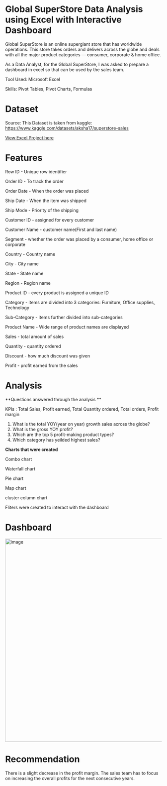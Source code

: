 # Global SuperStore Data Analysis using Excel with Interactive Dashboard

Global SuperStore is an online supergiant store that has worldwide operations. This store takes orders and delivers across the globe and deals with all the major product categories — consumer, corporate & home office.

As a Data Analyst, for the Global SuperStore, I was asked to prepare a dashboard in excel so that can be used by the sales team.

Tool Used: Microsoft Excel

Skills: Pivot Tables, Pivot Charts, Formulas
  
# Dataset

Source: This Dataset is taken from kaggle: https://www.kaggle.com/datasets/aksha17/superstore-sales 

[View Excel Project here](https://github.com/divyapasa/Global_SuperStore/blob/main/Global_SuperStore.xlsb)

# Features

Row ID - Unique row identifier

Order ID - To track the order

Order Date - When the order was placed

Ship Date - When the item was shipped

Ship Mode - Priority of the shipping       

Customer ID - assigned for every customer      

Customer Name - customer name(First and last name)    

Segment - whether the order was placed by a consumer, home office or corporate        

Country - Country name          

City - City name            

State - State name          

Region - Region name          

Product ID - every product is assigned a unique ID      

Category - items are divided into 3 categories: Furniture, Office supplies, Technology        

Sub-Category - items further divided into sub-categories 

Product Name - Wide range of product names are displayed   

Sales - total amount of sales           

Quantity - quantity ordered       

Discount - how much discount was given       

Profit - profit earned from the sales          

# Analysis
**Questions answered through the analysis **

KPIs : Total Sales, Profit earned, Total Quantity ordered, Total orders, Profit margin
1. What is the total YOY(year on year) growth sales across the globe?
2. What is the gross YOY profit?
3. Which are the top 5 profit-making product types? 
4. Which category has yeilded highest sales?

**Charts that were created**

Combo chart

Waterfall chart

Pie chart

Map chart

cluster column chart

Fliters were created to interact with the dashboard

# Dashboard

<img width="653" alt="image" src="https://user-images.githubusercontent.com/54399391/210023108-0a276581-c083-4205-9bed-dcf1ba1c80d5.png">

# Recommendation

There is a slight decrease in the profit margin. The sales team has to focus on increasing the overall profits for the next consecutive years. 






